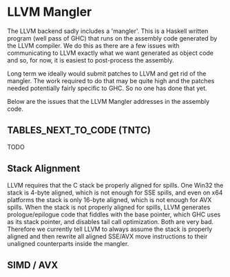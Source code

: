 # LLVM Mangler


The LLVM backend sadly includes a 'mangler'. This is a Haskell written program (well pass of GHC) that runs on the assembly code generated by the LLVM compiler. We do this as there are a few issues with communicating to LLVM exactly what we want generated as object code and so, for now, it is easiest to post-process the assembly.


Long term we ideally would submit patches to LLVM and get rid of the mangler. The work required to do that may be quite high and the patches needed potentially fairly specific to GHC. So no one has done that yet.


Below are the issues that the LLVM Mangler addresses in the assembly code.

## TABLES_NEXT_TO_CODE (TNTC)

TODO

## Stack Alignment


LLVM requires that the C stack be properly aligned for spills. One Win32 the stack is 4-byte aligned, which is not enough for SSE spills, and even on x64 platforms the stack is only 16-byte aligned, which is not enough for AVX spills. When the stack is not properly aligned for spills, LLVM generates prologue/epilogue code that fiddles with the base pointer, which GHC uses as its stack pointer, and disables tail call optimization. Both are very bad. Therefore we currently tell LLVM to always assume the stack is properly aligned and then rewrite all aligned SSE/AVX move instructions to their unaligned counterparts inside the mangler.

## SIMD / AVX